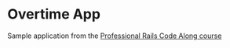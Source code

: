 # Overtime App

Sample application from the [Professional Rails Code Along course](https://www.udemy.com/professional-ruby-on-rails-coding-course/learn/v4/overview)
